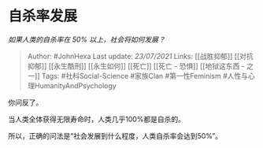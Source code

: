 # 自杀率发展
*如果人类的自杀率在 50% 以上，社会将如何发展？*

> Author: #JohnHexa
Last update: *23/07/2021* 
Links: [[战胜抑郁]] [[对抗抑郁]] [[永生酷刑]] [[永生如何]] [[死亡]] [[死亡 - 恐惧]] [[地狱这东西 - 之一]]
Tags:  #社科Social-Science #家族Clan #第一性Feminism #人性与心理HumanityAndPsychology 



你问反了。

当人类全体获得无限寿命时，人类几乎100%都是自杀的。

所以，正确的问法是“社会发展到什么程度，人类自杀率会达到50%”。



